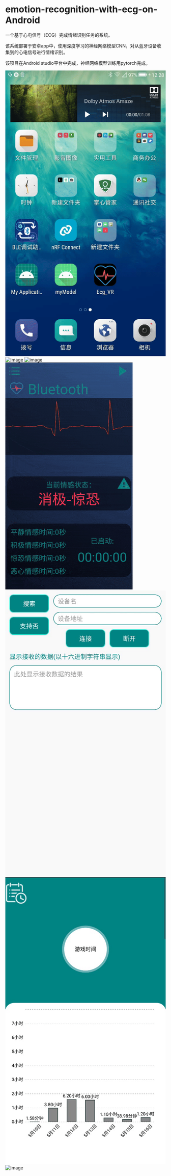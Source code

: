 # emotion-recognition-with-ecg-on-Android

一个基于心电信号（ECG）完成情绪识别任务的系统。

该系统部署于安卓app中，使用深度学习的神经网络模型CNN，对从蓝牙设备收集到的心电信号进行情绪识别。

该项目在Android studio平台中完成，神经网络模型训练用pytorch完成。

![image](preview/login.gif#pic_center#width-full)
![image](preview/main.gif#pic_center#width-full)
![image](preview/menu.gif#pic_center#width-full)
![image](preview/warn.gif#pic_center#width-full)
![image](preview/blue.gif#pic_center#width-full)
![image](preview/history.gif#pic_center#width-full)
![image](preview/intro.gif#pic_center#width-full)

